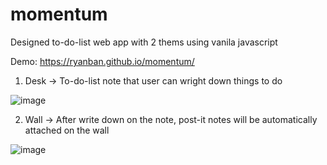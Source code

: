 # momentum

Designed to-do-list web app with 2 thems using vanila javascript 

Demo: https://ryanban.github.io/momentum/


1. Desk -> To-do-list note that user can wright down things to do

![image](https://user-images.githubusercontent.com/45275840/110873034-e5655880-829e-11eb-8fe9-a99d4581acca.png)


2. Wall -> After write down on the note, post-it notes will be automatically attached on the wall

![image](https://user-images.githubusercontent.com/45275840/110873200-38d7a680-829f-11eb-8bf7-f16fc91b893f.png)


